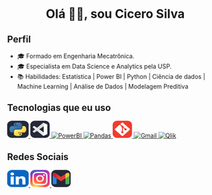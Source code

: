 <h1 align="center">Olá 👋🏿, sou Cicero Silva</h1> 


## Perfil
- 🎓 Formado em Engenharia Mecatrônica.
- 🎓 Especialista em Data Science e Analytics pela USP.
- 📚 Habilidades: Estatística | Power BI | Python | Ciência de dados | Machine Learning | Análise de Dados | Modelagem Preditiva


## Tecnologias que eu uso

<a href="https://www.linkedin.com/in/silva-cicero/">
  <img src="https://github.com/tandpfun/skill-icons/blob/main/icons/Python-Dark.svg" alt="Python" width="50" height="40">
</a>

<a href="https://www.instagram.com/cycerow/">
  <img src="https://github.com/tandpfun/skill-icons/blob/main/icons/VSCode-Dark.svg" alt="Vscode" width="45" height="40">
</a>


<a href="mailto:cycerow@gmail.com">
  <img src="https://avatars.githubusercontent.com/u/42988494?s=200&v=4" alt="PowerBI" width="45" height="40">
</a>

<a href="mailto:cycerow@gmail.com">
  <img src="https://pandas.pydata.org/static/img/pandas_secondary_white.svg" alt="Pandas" width="45" height="40">
</a>

<a href="mailto:cycerow@gmail.com">
  <img src="https://github.com/tandpfun/skill-icons/blob/main/icons/Git.svg" alt="Git" width="45" height="40">
</a>

<a href="mailto:cycerow@gmail.com">
  <img src="https://media.licdn.com/dms/image/v2/D5612AQFSTglfKdI9eg/article-cover_image-shrink_720_1280/article-cover_image-shrink_720_1280/0/1708971797430?e=2147483647&v=beta&t=iZKe_LBwW0NSHcz1V9_LsKskeje_BYusBCoctWYnWJ0" alt="Gmail" width="45" height="40">
</a>

<a href="mailto:cycerow@gmail.com">
  <img src="https://avatars.githubusercontent.com/u/72559606?s=200&v=4" alt="Qlik" width="45" height="40">
</a>




## Redes Sociais

<a href="https://www.linkedin.com/in/silva-cicero/">
  <img src="https://github.com/tandpfun/skill-icons/raw/main/icons/LinkedIn.svg" alt="LinkedIn" width="50" height="40">
</a>

<a href="https://www.instagram.com/cycerow/">
  <img src="https://github.com/tandpfun/skill-icons/blob/main/icons/Instagram.svg" alt="Instagram" width="45" height="40">
</a>

<a href="mailto:cycerow@gmail.com">
  <img src="https://github.com/tandpfun/skill-icons/blob/main/icons/Gmail-Dark.svg" alt="Gmail" width="45" height="40">
</a>
